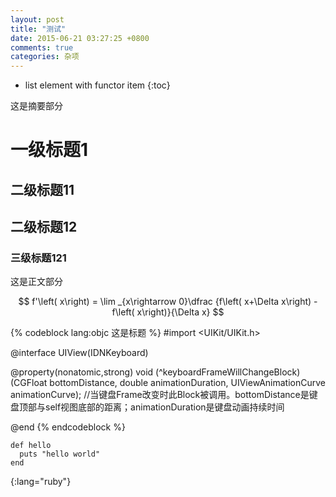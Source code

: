 ```yaml
---
layout: post
title: "测试"
date: 2015-06-21 03:27:25 +0800
comments: true
categories: 杂项
---
```


* list element with functor item
{:toc}

这是摘要部分
<!--more-->

# 一级标题1

## 二级标题11

## 二级标题12

### 三级标题121

这是正文部分

$$
f'\left( x\right) = \lim _{x\rightarrow 0}\dfrac {f\left( x+\Delta x\right) - f\left( x\right)}{\Delta x}
$$

{% codeblock lang:objc 这是标题 %}
#import <UIKit/UIKit.h>

@interface UIView(IDNKeyboard)

@property(nonatomic,strong) void (^keyboardFrameWillChangeBlock)(CGFloat bottomDistance, double animationDuration, UIViewAnimationCurve animationCurve); //当键盘Frame改变时此Block被调用。bottomDistance是键盘顶部与self视图底部的距离；animationDuration是键盘动画持续时间

@end
{% endcodeblock %}

~~~
def hello
  puts "hello world"
end
~~~
{:lang="ruby"}
